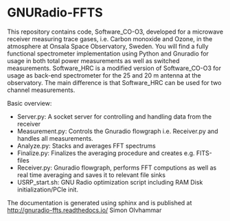 # GNURadio-FFTS
This repository contains code, Software_CO-O3, developed for a microwave receiver measuring trace gases, i.e. Carbon monoxide and Ozone, in the atmosphere at Onsala Space Observatory, Sweden.
You will find a fully functional spectrometer implementation using Python and Gnuradio for usage in both total power measurements as well as switched measurements.
Software_HRC is a modified version of Software_CO-O3 for usage as back-end spectrometer for the 25 and 20 m antenna at the observatory. The main difference is that Software_HRC can be used for two channel measurements.

Basic overview:
- Server.py: A socket server for controlling and handling data from the receiver
- Measurement.py: Controls the Gnuradio flowgraph i.e. Receiver.py and handles all measurements.
- Analyze.py: Stacks and averages FFT spectrums
- Finalize.py: Finalizes the averaging procedure and creates e.g. FITS-files
- Receiver.py: Gnuradio flowgraph, performs FFT computions as well as real time averaging and saves it to relevant file sinks
- USRP_start.sh:  GNU Radio optimization script including RAM Disk initialization/PCIe init.

The documentation is generated using sphinx and is published at http://gnuradio-ffts.readthedocs.io/
Simon Olvhammar
